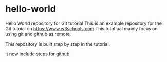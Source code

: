 # hello-world
Hello World repository for Git tutorial
This is an example repository for the Git tutoial on https://www.w3schools.com
This tutotiual mainly focus on using git and github as remote.

This repository is built step by step in the tutorial.

it now include steps for github

